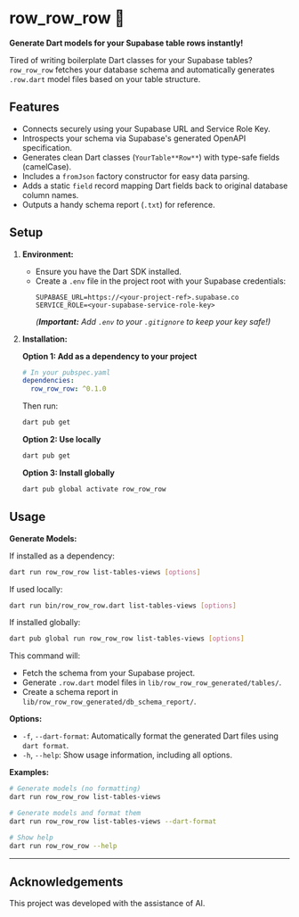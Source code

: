 # row_row_row 🚣

**Generate Dart models for your Supabase table rows instantly!**

Tired of writing boilerplate Dart classes for your Supabase tables? `row_row_row` fetches your database schema and automatically generates `.row.dart` model files based on your table structure.

## Features

*   Connects securely using your Supabase URL and Service Role Key.
*   Introspects your schema via Supabase's generated OpenAPI specification.
*   Generates clean Dart classes (`YourTable**Row**`) with type-safe fields (camelCase).
*   Includes a `fromJson` factory constructor for easy data parsing.
*   Adds a static `field` record mapping Dart fields back to original database column names.
*   Outputs a handy schema report (`.txt`) for reference.

## Setup

1.  **Environment:**
    *   Ensure you have the Dart SDK installed.
    *   Create a `.env` file in the project root with your Supabase credentials:
        ```dotenv
        SUPABASE_URL=https://<your-project-ref>.supabase.co
        SERVICE_ROLE=<your-supabase-service-role-key>
        ```
        *(**Important:** Add `.env` to your `.gitignore` to keep your key safe!)*

2.  **Installation:**
    
    **Option 1: Add as a dependency to your project**
    ```yaml
    # In your pubspec.yaml
    dependencies:
      row_row_row: ^0.1.0
    ```
    
    Then run:
    ```bash
    dart pub get
    ```
    
    **Option 2: Use locally**
    ```bash
    dart pub get
    ```
    
    **Option 3: Install globally**
    ```bash
    dart pub global activate row_row_row
    ```

## Usage

**Generate Models:**

If installed as a dependency:
```bash
dart run row_row_row list-tables-views [options]
```

If used locally:
```bash
dart run bin/row_row_row.dart list-tables-views [options]
```

If installed globally:
```bash
dart pub global run row_row_row list-tables-views [options]
```

This command will:

*   Fetch the schema from your Supabase project.
*   Generate `.row.dart` model files in `lib/row_row_row_generated/tables/`.
*   Create a schema report in `lib/row_row_row_generated/db_schema_report/`.

**Options:**

*   `-f`, `--dart-format`: Automatically format the generated Dart files using `dart format`.
*   `-h`, `--help`: Show usage information, including all options.

**Examples:**

```bash
# Generate models (no formatting)
dart run row_row_row list-tables-views

# Generate models and format them
dart run row_row_row list-tables-views --dart-format

# Show help
dart run row_row_row --help 
```

---

## Acknowledgements

This project was developed with the assistance of AI.
